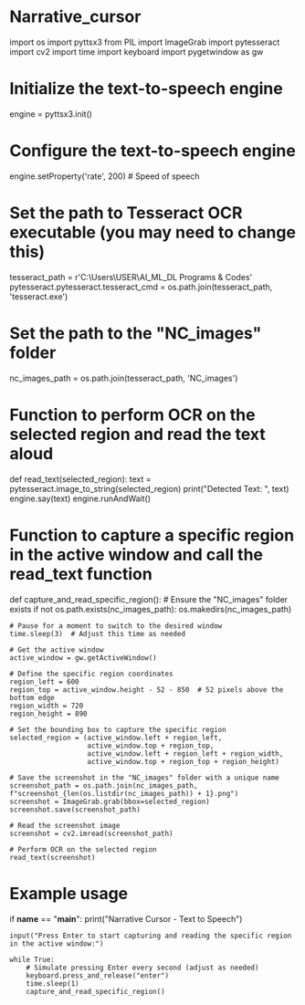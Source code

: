# Narrative_cursor
import os
import pyttsx3
from PIL import ImageGrab
import pytesseract
import cv2
import time
import keyboard
import pygetwindow as gw

# Initialize the text-to-speech engine
engine = pyttsx3.init()

# Configure the text-to-speech engine
engine.setProperty('rate', 200)  # Speed of speech

# Set the path to Tesseract OCR executable (you may need to change this)
tesseract_path = r'C:\Users\USER\AI_ML_DL Programs & Codes'
pytesseract.pytesseract.tesseract_cmd = os.path.join(tesseract_path, 'tesseract.exe')

# Set the path to the "NC_images" folder
nc_images_path = os.path.join(tesseract_path, 'NC_images')

# Function to perform OCR on the selected region and read the text aloud
def read_text(selected_region):
    text = pytesseract.image_to_string(selected_region)
    print("Detected Text: ", text)
    engine.say(text)
    engine.runAndWait()

# Function to capture a specific region in the active window and call the read_text function
def capture_and_read_specific_region():
    # Ensure the "NC_images" folder exists
    if not os.path.exists(nc_images_path):
        os.makedirs(nc_images_path)

    # Pause for a moment to switch to the desired window
    time.sleep(3)  # Adjust this time as needed

    # Get the active window
    active_window = gw.getActiveWindow()

    # Define the specific region coordinates
    region_left = 600
    region_top = active_window.height - 52 - 850  # 52 pixels above the bottom edge
    region_width = 720
    region_height = 890

    # Set the bounding box to capture the specific region
    selected_region = (active_window.left + region_left,
                       active_window.top + region_top,
                       active_window.left + region_left + region_width,
                       active_window.top + region_top + region_height)

    # Save the screenshot in the "NC_images" folder with a unique name
    screenshot_path = os.path.join(nc_images_path, f"screenshot_{len(os.listdir(nc_images_path)) + 1}.png")
    screenshot = ImageGrab.grab(bbox=selected_region)
    screenshot.save(screenshot_path)

    # Read the screenshot image
    screenshot = cv2.imread(screenshot_path)

    # Perform OCR on the selected region
    read_text(screenshot)

# Example usage
if __name__ == "__main__":
    print("Narrative Cursor - Text to Speech")

    input("Press Enter to start capturing and reading the specific region in the active window:")

    while True:
        # Simulate pressing Enter every second (adjust as needed)
        keyboard.press_and_release("enter")
        time.sleep(1)
        capture_and_read_specific_region()
